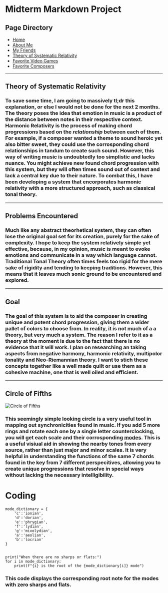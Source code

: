 # Midterm Markdown Project
## Page Directory
- [Home](./README.md)
- [About Me](./ABOUTME.md)
- [My Friends](./FRIENDS.md)
- [Theory of Systematic Relativity](./THEORY.md)
- [Favorite Video Games](./VIDEOGAMES.md)
- [Favorite Composers](./COMPOSERS.md)

---
## Theory of Systematic Relativity
### To save some time, I am going to massively tl;dr this explanation, or else I would not be done for the next 2 months. The theory poses the idea that emotion in music is a product of the distance between notes in their respective context.  Harmonic Relativity is the process of making chord progressions based on the *relationship* between each of them.  For example, if a composer wanted a theme to sound heroic yet also bitter sweet, they could use the corrosponding chord relationships in tandum to create such sound.  However, this way of writing music is undoubtedly too simplistic and lacks nuance.  You might achieve new found chord progression with this system, but they will often times sound out of context and lack a central key due to their nature.  To combat this, I have been developing a system that encorporates harmonic relativity with a more structured approach, such as classical tonal theory. 
--- 

## Problems Encountered
### Much like any abstract theorhetical system, they can often lose the original goal set for its creation, purely for the sake of complexity.  I hope to keep the system relatively simple yet effective, because, in my opinion, music is meant to evoke emotions and communicate in a way which language cannot.  Traditional Tonal Theory often times feels too rigid for the mere sake of rigidity and tending to keeping traditions.  However, this means that it leaves much sonic ground to be encountered and explored.
---

## Goal
### The goal of this system is to aid the composer in creating unique and potent chord progression, giving them a wider pallet of colors to choose from.  In reality, it is not much of a a theory, but very much a system.  The reason I refer to it as a theory at the moment is due to the fact that there is no evidence that it will work.  I plan on researching an taking aspects from negative harmony, harmonic relativity, multipolor tonality and Neo-Riemannian theory.  I want to stich these concepts together like a well made quilt or use them as a cohesive machine, one that is well oiled and efficient.

---

## Circle of Fifths
![Circle of Fifths](https://external-content.duckduckgo.com/iu/?u=https%3A%2F%2Ftse4.mm.bing.net%2Fth%3Fid%3DOIP.lE0REgWmW7h6QQPno-ThCgHaHA%26pid%3DApi&f=1&ipt=48f0735ad412b420221cc93fa26bbe3a6c30e4a683521e2ba018859af2e9f149&ipo=images)
### This seemingly simple looking circle is a very useful tool in mapping out synchronicities found in music. If you add 5 more rings and rotate each one by a single letter counterclocking, you will get each scale and their corrosponding [modes](https://en.wikipedia.org/wiki/Mode_(music)).  This is a useful visiual aid in showing the nearby tones from every source, rather than just major and minor scales.  It is very helpful in understanding the functions of the same 7 chords found in the key from 7 different perspecitives, allowing you to create unique progressions that resolve in special ways without lacking the necessary intelligibility.

# Coding
```
mode_dictionary = {
    'c':'ionian',
    'd':'dorian',
    'e':'phrygian',
    'f':'lydian',
    'g':'mixolydian',
    'a':'aeolian',
    'b':'locrian'
}


print("When there are no sharps or flats:")
for i in mode_dictionary:
    print(f"{i} is the root of the {mode_dictionary[i]} mode")
```
### This code displays the corresponding root note for the modes with zero sharps and flats.